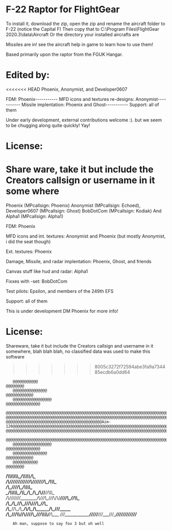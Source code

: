 # F-22 Raptor for FlightGear
To install it, download the zip, open the zip and rename the aircraft folder to F-22 (notice the Capital F)
Then copy that to C:\Program Files\FlightGear 2020.3\data\Aircraft Or the directory your installed aircrafts are

Missiles are in! see the aircraft help in game to learn how to use them!

Based primarily upon the raptor from the FGUK Hangar.

# Edited by:
<<<<<<< HEAD
 Phoenix, Anonymist, and Developer0607

 FDM: Phoenix-----------
 MFD icons and textures re-designs:  Anonymist-----------
 Missile implentation: Phoenix and Ghost-----------
 Support: all of them                  

Under early development, external contributions welcome :).
but we seem to be chugging along quite quickly! Yay!

# License: 
Share ware, take it but include the Creators callsign or username in it some where
=======
Phoenix (MPcallsign: Phoenix) 
Anonymist (MPcallsign: Echoed), Developer0607 (MPcallsign: Ghost) BobDotCom (MPcallsign: Kodiak) And Alpha1 (MPcallsign: Alpha1)

 FDM: Phoenix

 MFD icons and int. textures:  Anonymist and Phoenix (but mostly Anonymist, i did the seat though)

 Ext. textures: Phoenix 

 Damage, Missile, and radar implentation: Phoenix, Ghost, and friends

 Canvas stuff like hud and radar: Alpha1

 Fixxes with -set: BobDotCom

Test pilots: Epsilon, and members of the 249th EFS

 Support: all of them                  


This is under development
DM Phoenix for more info!

# License: 
Shareware, take it but include the Creators callsign and username in it somewhere, blah blah blah, no classified data was used to make this software
>>>>>>> 8005c3272f72594abe3fa9a734485ecdb6a0dd64

       @@@@@@@@@@@                                                           @@@@@@@@                                                                                
       @@@@@@@@@@@@@@@                                                       @@@@@@@@@@@@                                                                          
       @@@@@@@@@@@@@@@@@                                                     @@@@@@@@@@@@@@@                                                                       
      @@@@@@@@@@@@@@@@@@@@@@@@@@@@@@@@@@@@@@@@@@@@@@@@@@@@@@@@@@@@@@@@@@@@@@@@@@@@@@@@@@@@@@@@@@@@@@@@@@@@@@@@@@@@@@@@@@@@@@@@@@@@@@@@@@@@@@@@@@@@@@@@@@@          
    @@@@@@@@@@@@@@@@@@@@@@@@@@@@@@@@@@@@@@@@@@@@@@@@@@@@@@@@@@@@@@@@@@@@@@@@@@@@@@@@@@@@@@@@@@@@@@@@@@@@@@@@@@@@@@@@@@@@@@@@@@@@@@@@@@@@@@@@@@@@@@@@@@@@@@@@@   
    @@@@@@@@@@@@@@@@@@@@@@@@@@@@@@@@@@@@@@@@@@Aim-120@@@@@@@@@@@@@@@@@@@@@@@@@@@@@@@@@@@@@@@@@@@@@@@@@@@@@@@@@@@@@@@@@@@@@@@@@@@@@@@@@@@@@@@@@@@@@@@@@@@@@@@@@@            
    @@@@@@@@@@@@@@@@@@@@@@@@@@@@@@@@@@@@@@@@@@@@@@@@@@@@@@@@@@@@@@@@@@@@@@@@@@@@@@@@@@@@@@@@@@@@@@@@@@@@@@@@@@@@@@@@@@@@@@@@@@@@@@@@@@@@@@@@@@@@@@@@@@@@@@@@@   
      @@@@@@@@@@@@@@@@@@@@@@@@@@@@@@@@@@@@@@@@@@@@@@@@@@@@@@@@@@@@@@@@@@@@@@@@@@@@@@@@@@@@@@@@@@@@@@@@@@@@@@@@@@@@@@@@@@@@@@@@@@@@@@@@@@@@@@@@@@@@@@@@@@@         
       @@@@@@@@@@@@@@@@@                                                     @@@@@@@@@@@@@@@                                                                    
       @@@@@@@@@@@@@@@                                                       @@@@@@@@@@@@                                                                          
       @@@@@@@@@@@                                                           @@@@@@@@                                                       
__/\\\\\\\\\\\\\\\___________________________________________/\\\\\\\\\\______/\\\____        
 _\/\\\///////////__________________________________________/\\\///////\\\___/\\\\\\\__       
  _\/\\\____________________________________________________\///______/\\\___/\\\\\\\\\_      
   _\/\\\\\\\\\\\_________/\\\\\_____/\\\____/\\\___________________/\\\//___\//\\\\\\\__     
    _\/\\\///////________/\\\///\\\__\///\\\/\\\/___________________\////\\\___\//\\\\\___    
     _\/\\\______________/\\\__\//\\\___\///\\\/________________________\//\\\___\//\\\____   
      _\/\\\_____________\//\\\__/\\\_____/\\\/\\\______________/\\\______/\\\_____\///_____  
       _\/\\\______________\///\\\\\/____/\\\/\///\\\___________\///\\\\\\\\\/_______/\\\____ 
        _\///_________________\/////_____\///____\///______________\/////////________\///_____

       Ah man, suppose to say fox 3 but oh well
